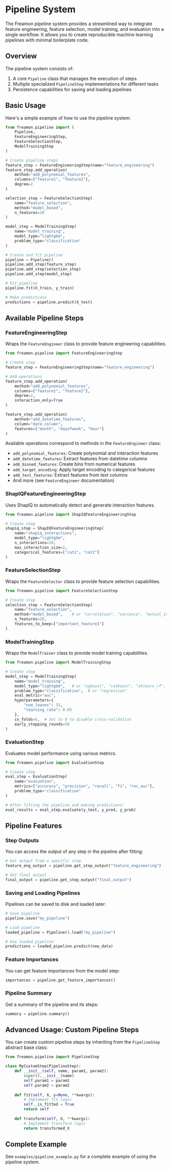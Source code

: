 # Pipeline System

The Freamon pipeline system provides a streamlined way to integrate feature engineering, feature selection, model training, and evaluation into a single workflow. It allows you to create reproducible machine learning pipelines with minimal boilerplate code.

## Overview

The pipeline system consists of:

1. A core `Pipeline` class that manages the execution of steps
2. Multiple specialized `PipelineStep` implementations for different tasks
3. Persistence capabilities for saving and loading pipelines

## Basic Usage

Here's a simple example of how to use the pipeline system:

```python
from freamon.pipeline import (
    Pipeline, 
    FeatureEngineeringStep, 
    FeatureSelectionStep, 
    ModelTrainingStep
)

# Create pipeline steps
feature_step = FeatureEngineeringStep(name="feature_engineering")
feature_step.add_operation(
    method="add_polynomial_features",
    columns=["feature1", "feature2"],
    degree=2
)

selection_step = FeatureSelectionStep(
    name="feature_selection",
    method="model_based",
    n_features=20
)

model_step = ModelTrainingStep(
    name="model_training",
    model_type="lightgbm",
    problem_type="classification"
)

# Create and fit pipeline
pipeline = Pipeline()
pipeline.add_step(feature_step)
pipeline.add_step(selection_step)
pipeline.add_step(model_step)

# Fit pipeline
pipeline.fit(X_train, y_train)

# Make predictions
predictions = pipeline.predict(X_test)
```

## Available Pipeline Steps

### FeatureEngineeringStep

Wraps the `FeatureEngineer` class to provide feature engineering capabilities.

```python
from freamon.pipeline import FeatureEngineeringStep

# Create step
feature_step = FeatureEngineeringStep(name="feature_engineering")

# Add operations
feature_step.add_operation(
    method="add_polynomial_features",
    columns=["feature1", "feature2"],
    degree=2,
    interaction_only=True
)

feature_step.add_operation(
    method="add_datetime_features",
    column="date_column",
    features=["month", "dayofweek", "hour"]
)
```

Available operations correspond to methods in the `FeatureEngineer` class:

- `add_polynomial_features`: Create polynomial and interaction features
- `add_datetime_features`: Extract features from datetime columns
- `add_binned_features`: Create bins from numerical features
- `add_target_encoding`: Apply target encoding to categorical features
- `add_text_features`: Extract features from text columns
- And more (see `FeatureEngineer` documentation)

### ShapIQFeatureEngineeringStep

Uses ShapIQ to automatically detect and generate interaction features.

```python
from freamon.pipeline import ShapIQFeatureEngineeringStep

# Create step
shapiq_step = ShapIQFeatureEngineeringStep(
    name="shapiq_interactions",
    model_type="lightgbm",
    n_interactions=10,
    max_interaction_size=2,
    categorical_features=["cat1", "cat2"]
)
```

### FeatureSelectionStep

Wraps the `FeatureSelector` class to provide feature selection capabilities.

```python
from freamon.pipeline import FeatureSelectionStep

# Create step
selection_step = FeatureSelectionStep(
    name="feature_selection",
    method="model_based",    # or "correlation", "variance", "mutual_info"
    n_features=20,
    features_to_keep=["important_feature1"]
)
```

### ModelTrainingStep

Wraps the `ModelTrainer` class to provide model training capabilities.

```python
from freamon.pipeline import ModelTrainingStep

# Create step
model_step = ModelTrainingStep(
    name="model_training",
    model_type="lightgbm",   # or "xgboost", "catboost", "sklearn_rf", etc.
    problem_type="classification",  # or "regression"
    eval_metric="auc",
    hyperparameters={
        "num_leaves": 31,
        "learning_rate": 0.05
    },
    cv_folds=5,  # Set to 0 to disable cross-validation
    early_stopping_rounds=50
)
```

### EvaluationStep

Evaluates model performance using various metrics.

```python
from freamon.pipeline import EvaluationStep

# Create step
eval_step = EvaluationStep(
    name="evaluation",
    metrics=["accuracy", "precision", "recall", "f1", "roc_auc"],
    problem_type="classification"
)

# After fitting the pipeline and making predictions:
eval_results = eval_step.evaluate(y_test, y_pred, y_prob)
```

## Pipeline Features

### Step Outputs

You can access the output of any step in the pipeline after fitting:

```python
# Get output from a specific step
feature_eng_output = pipeline.get_step_output("feature_engineering")

# Get final output
final_output = pipeline.get_step_output("final_output")
```

### Saving and Loading Pipelines

Pipelines can be saved to disk and loaded later:

```python
# Save pipeline
pipeline.save("my_pipeline")

# Load pipeline
loaded_pipeline = Pipeline().load("my_pipeline")

# Use loaded pipeline
predictions = loaded_pipeline.predict(new_data)
```

### Feature Importances

You can get feature importances from the model step:

```python
importances = pipeline.get_feature_importances()
```

### Pipeline Summary

Get a summary of the pipeline and its steps:

```python
summary = pipeline.summary()
```

## Advanced Usage: Custom Pipeline Steps

You can create custom pipeline steps by inheriting from the `PipelineStep` abstract base class:

```python
from freamon.pipeline import PipelineStep

class MyCustomStep(PipelineStep):
    def __init__(self, name, param1, param2):
        super().__init__(name)
        self.param1 = param1
        self.param2 = param2
        
    def fit(self, X, y=None, **kwargs):
        # Implement fit logic
        self._is_fitted = True
        return self
        
    def transform(self, X, **kwargs):
        # Implement transform logic
        return transformed_X
```

## Complete Example

See `examples/pipeline_example.py` for a complete example of using the pipeline system.